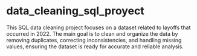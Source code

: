 # data_cleaning_sql_proyect
This SQL data cleaning project focuses on a dataset related to layoffs that occurred in 2022. The main goal is to clean and organize the data by removing duplicates, correcting inconsistencies, and handling missing values, ensuring the dataset is ready for accurate and reliable analysis.
